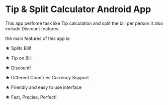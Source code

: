 # Tip & Split Calculator Android App

This app perfome task like Tip calculation and split the bill per person it also include Discount features.

the main features of this app is:

★ Splits Bill!   

★ Tip on Bill  

★ Discount!

★ Different Countries Currency Support

★ Friendly and easy to use interface

★ Fast, Precise, Perfect!


